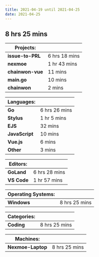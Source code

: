 ```yaml
---
title: 2021-04-19 until 2021-04-25
date: 2021-04-25
---
```




## 8 hrs 25 mins

| Projects:        |                |
| ---------------- | -------------- |
| **issue-to-PRL** | 6  hrs 18 mins |
| **nexmoe**       | 1  hr 43 mins  |
| **chainwon-vue** | 11  mins       |
| **main.go**      | 10  mins       |
| **chainwon**     | 2  mins        |

 

| Languages:     |                |
| -------------- | -------------- |
| **Go**         | 6  hrs 26 mins |
| **Stylus**     | 1  hr 5 mins   |
| **EJS**        | 32  mins       |
| **JavaScript** | 10  mins       |
| **Vue.js**     | 6  mins        |
| **Other**      | 3  mins        |

 

| Editors:    |                |
| ----------- | -------------- |
| **GoLand**  | 6  hrs 28 mins |
| **VS Code** | 1  hr 57 mins  |

 

| Operating   Systems: |                |
| -------------------- | -------------- |
| **Windows**          | 8  hrs 25 mins |

 

| Categories: |                |
| ----------- | -------------- |
| **Coding**  | 8  hrs 25 mins |

 

| Machines:         |                |
| ----------------- | -------------- |
| **Nexmoe-Laptop** | 8  hrs 25 mins |